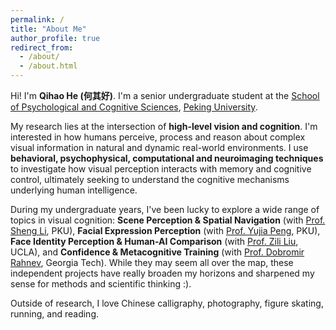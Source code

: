 ```yaml
---
permalink: /
title: "About Me"
author_profile: true
redirect_from: 
  - /about/
  - /about.html
---
```


Hi! I'm **Qihao He (何其好)**. I'm a senior undergraduate student at the [School of Psychological and Cognitive Sciences](https://www.psy.pku.edu.cn/index.htm), [Peking University](https://www.pku.edu.cn). 

My research lies at the intersection of **high-level vision and cognition**. I'm interested in how humans perceive, process and reason about complex visual information in natural and dynamic real-world environments. I use **behavioral, psychophysical, computational and neuroimaging techniques** to investigate how visual perception interacts with memory and cognitive control, ultimately seeking to understand the cognitive mechanisms underlying human intelligence.

During my undergraduate years, I've been lucky to explore a wide range of topics in visual cognition: **Scene Perception & Spatial Navigation** (with [Prof. Sheng Li](https://www.psy.pku.edu.cn/szdw/qzjy/jsyjy/ls/index.htm), PKU), **Facial Expression Perception** (with [Prof. Yujia Peng](https://www.ypeng.org), PKU), **Face Identity Perception & Human-AI Comparison** (with [Prof. Zili Liu](https://zililab.psych.ucla.edu), UCLA), and **Confidence & Metacognitive Training** (with [Prof. Dobromir Rahnev](https://rahnevlab.gatech.edu/index.html), Georgia Tech). While they may seem all over the map, these independent projects have really broaden my horizons and sharpened my sense for methods and scientific thinking :).

Outside of research, I love Chinese calligraphy, photography, figure skating, running, and reading. 
